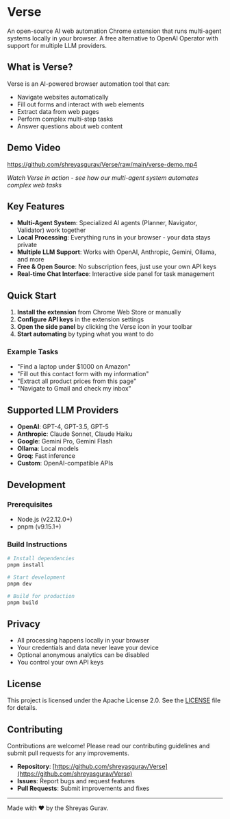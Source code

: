 # Verse

An open-source AI web automation Chrome extension that runs multi-agent systems locally in your browser. A free alternative to OpenAI Operator with support for multiple LLM providers.

## What is Verse?

Verse is an AI-powered browser automation tool that can:
- Navigate websites automatically
- Fill out forms and interact with web elements
- Extract data from web pages
- Perform complex multi-step tasks
- Answer questions about web content

## Demo Video


https://github.com/shreyasgurav/Verse/raw/main/verse-demo.mp4


*Watch Verse in action - see how our multi-agent system automates complex web tasks*

## Key Features

- **Multi-Agent System**: Specialized AI agents (Planner, Navigator, Validator) work together
- **Local Processing**: Everything runs in your browser - your data stays private
- **Multiple LLM Support**: Works with OpenAI, Anthropic, Gemini, Ollama, and more
- **Free & Open Source**: No subscription fees, just use your own API keys
- **Real-time Chat Interface**: Interactive side panel for task management


## Quick Start

1. **Install the extension** from Chrome Web Store or manually
2. **Configure API keys** in the extension settings
3. **Open the side panel** by clicking the Verse icon in your toolbar
4. **Start automating** by typing what you want to do

### Example Tasks
- "Find a laptop under $1000 on Amazon"
- "Fill out this contact form with my information"
- "Extract all product prices from this page"
- "Navigate to Gmail and check my inbox"

## Supported LLM Providers

- **OpenAI**: GPT-4, GPT-3.5, GPT-5
- **Anthropic**: Claude Sonnet, Claude Haiku
- **Google**: Gemini Pro, Gemini Flash
- **Ollama**: Local models
- **Groq**: Fast inference
- **Custom**: OpenAI-compatible APIs

## Development

### Prerequisites
- Node.js (v22.12.0+)
- pnpm (v9.15.1+)

### Build Instructions
```bash
# Install dependencies
pnpm install

# Start development
pnpm dev

# Build for production
pnpm build
```

## Privacy

- All processing happens locally in your browser
- Your credentials and data never leave your device
- Optional anonymous analytics can be disabled
- You control your own API keys

## License

This project is licensed under the Apache License 2.0. See the [LICENSE](LICENSE) file for details.

## Contributing

Contributions are welcome! Please read our contributing guidelines and submit pull requests for any improvements.

- **Repository**: [https://github.com/shreyasgurav/Verse](https://github.com/shreyasgurav/Verse)
- **Issues**: Report bugs and request features
- **Pull Requests**: Submit improvements and fixes

---

Made with ❤️ by the Shreyas Gurav.

